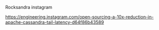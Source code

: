 Rocksandra instagram

https://engineering.instagram.com/open-sourcing-a-10x-reduction-in-apache-cassandra-tail-latency-d64f86b43589
